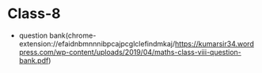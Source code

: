 # Class-8
* question bank(chrome-extension://efaidnbmnnnibpcajpcglclefindmkaj/https://kumarsir34.wordpress.com/wp-content/uploads/2019/04/maths-class-viii-question-bank.pdf)
